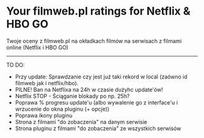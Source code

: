 # Your filmweb.pl ratings for Netflix & HBO GO
Twoje oceny z filmweb.pl na okładkach filmów na serwisach z filmami online (Netflix i HBO GO)

---

TO DO:
- Przy update: Sprawdzanie czy jest już taki rekord w local (zaówno id filmweb jak i netflix/hbo).
- PILNE! Ban na Netflixa na 24h w czasie dużyhc update'ów!
- Netflix STOP - Ściąganie blokady po np. 25h?
- Poprawa % progresu update'u (albo wywalenie go z interface'u i wrzucenie do okna pluginu (+ opcje))
- Poprawa ikony pluginu
- Strona z filmami "do zobaczenia" na danym serwisie
- Strona pluginu z filmami "do zobaczenia" ze wszystkich serwisów

